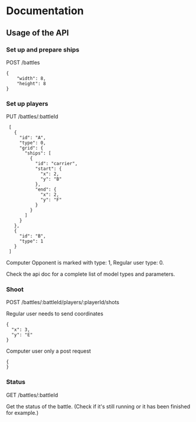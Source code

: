 # Documentation

## Usage of the API

### Set up and prepare ships

POST /battles

    {
        "width": 8,
        "height": 8
    }

### Set up players

PUT /battles/:battleId

     [
       {
         "id": "A",
         "type": 0,
         "grid": {
           "ships": [
             {
               "id": "carrier",
               "start": {
                 "x": 2,
                 "y": "B"
               },
               "end": {
                 "x": 2,
                 "y": "F"
               }
             }
           ]
         }
       },
       {
         "id": "B",
         "type": 1
       }
     ] 

Computer Opponent is marked with type: 1, Regular user type: 0.

Check the api doc for a complete list of model types and parameters.

### Shoot

POST /battles/:battleId/players/:playerId/shots

Regular user needs to send coordinates

    {
      "x": 3,
      "y": "E"
    }
    
Computer user only a post request

    {
    }


### Status

GET /battles/:battleId

Get the status of the battle. (Check if it's still running or it has been finished for example.)
